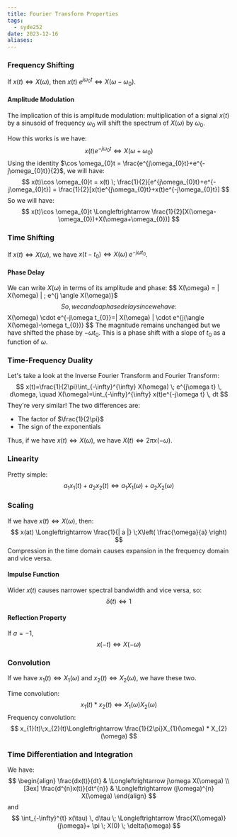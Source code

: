 ```yaml
---
title: Fourier Transform Properties
tags:
  - syde252
date: 2023-12-16
aliases:
---
```

### Frequency Shifting
If $x(t) \Longleftrightarrow X(\omega)$, then $x(t) \; e^{j\omega_{0}t} \Longleftrightarrow X(\omega-\omega_{0})$.
#### Amplitude Modulation
The implication of this is amplitude modulation: multiplication of a signal $x(t)$ by a sinusoid of frequency $\omega_{0}$ will shift the spectrum of $X(\omega)$ by $\omega_{0}$.

How this works is we have:
$$
x(t)e^{-j\omega_{0}t} \Longleftrightarrow X(\omega+\omega_{0})
$$
Using the identity $\cos \omega_{0}t = \frac{e^{j\omega_{0}t}+e^{-j\omega_{0}t}}{2}$, we will have:
$$
x(t)\cos \omega_{0}t = x(t) \; \frac{1}{2}[e^{j\omega_{0}t}+e^{-j\omega_{0}t}] = \frac{1}{2}[x(t)e^{j\omega_{0}t}+x(t)e^{-j\omega_{0}t}]
$$
So we will have:
$$
x(t)\cos \omega_{0}t \Longleftrightarrow \frac{1}{2}[X(\omega-\omega_{0})+X(\omega+\omega_{0})]
$$
### Time Shifting
If $x(t) \Longleftrightarrow X(\omega)$, we have $x(t-t_{0})\Longleftrightarrow X(\omega)\; e^{-j\omega t_{0}}$.
#### Phase Delay
We can write $X(\omega)$ in terms of its amplitude and phase:
$$
X(\omega) = | X(\omega) | \; e^{j \angle X(\omega)}$
$$
So, we can do a phase delay since we have:
$$
X(\omega) \cdot e^{-j\omega t_{0}}=| X(\omega) | \cdot  e^{j(\angle X(\omega)-\omega t_{0})}
$$
The magnitude remains unchanged but we have shifted the phase by $-\omega t_{0}$. This is a phase shift with a slope of $t_{0}$ as a function of $\omega$.

### Time-Frequency Duality
Let's take a look at the Inverse Fourier Transform and Fourier Transform:
$$
x(t)=\frac{1}{2\pi}\int_{-\infty}^{\infty} X(\omega) \; e^{j\omega t} \, d\omega, \quad X(\omega)=\int_{-\infty}^{\infty} x(t)e^{-j\omega t} \, dt 
$$
They're very similar! The two differences are:
- The factor of $\frac{1}{2\pi}$
- The sign of the exponentials

Thus, if we have $x(t) \Longleftrightarrow X(\omega)$, we have $X(t) \Longleftrightarrow 2\pi x(-\omega)$.

### Linearity
Pretty simple:
$$
a_{1}x_{1}(t)+a_{2}x_{2}(t) \Longleftrightarrow a_{1}X_{1}(\omega)+a_{2}X_{2}(\omega)
$$
### Scaling
If we have $x(t) \Longleftrightarrow X(\omega)$, then:
$$
x(at) \Longleftrightarrow \frac{1}{| a |} \;X\left( \frac{\omega}{a} \right)
$$
Compression in the time domain causes expansion in the frequency domain and vice versa.

#### Impulse Function
Wider $x(t)$ causes narrower spectral bandwidth and vice versa, so:
$$
\delta(t) \Longleftrightarrow 1
$$
#### Reflection Property
If $a=-1$,
$$
x(-t) \Longleftrightarrow X(-\omega)
$$
### Convolution
If we have $x_{1}(t) \Longleftrightarrow X_{1}(\omega)$ and $x_{2}(t)\Longleftrightarrow X_{2}(\omega)$, we have these two.

Time convolution:
$$
x_{1}(t)* x_{2}(t) \Longleftrightarrow X_{1}(\omega)X_{2}(\omega)
$$
Frequency convolution:
$$
x_{1}(t)\;x_{2}(t)\Longleftrightarrow \frac{1}{2\pi}X_{1}(\omega) * X_{2}(\omega)
$$
### Time Differentiation and Integration
We have:
$$
\begin{align}
\frac{dx(t)}{dt}  & \Longleftrightarrow j\omega X(\omega) \\[3ex]
\frac{d^{n}x(t)}{dt^{n}}  & \Longleftrightarrow (j\omega)^{n} X(\omega)
\end{align}
$$
and
$$
\int_{-\infty}^{t} x(\tau) \, d\tau \; \Longleftrightarrow \frac{X(\omega)}{j\omega}+ \pi \; X(0) \; \delta(\omega)
$$
